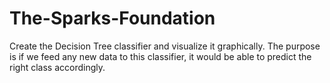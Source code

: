 # The-Sparks-Foundation
Create the Decision Tree classifier and visualize it graphically.
The purpose is if we feed any new data to this classifier, it would be able to
predict the right class accordingly.
